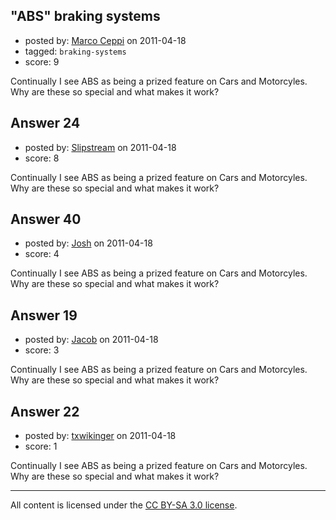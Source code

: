 ## "ABS" braking systems

- posted by: [Marco Ceppi](https://stackexchange.com/users/-1/14-marco-ceppi) on 2011-04-18
- tagged: `braking-systems`
- score: 9

Continually I see ABS as being a prized feature on Cars and Motorcyles. Why are these so special and what makes it work?


## Answer 24

- posted by: [Slipstream](https://stackexchange.com/users/-1/39-slipstream) on 2011-04-18
- score: 8

Continually I see ABS as being a prized feature on Cars and Motorcyles. Why are these so special and what makes it work?


## Answer 40

- posted by: [Josh](https://stackexchange.com/users/-1/20-josh) on 2011-04-18
- score: 4

Continually I see ABS as being a prized feature on Cars and Motorcyles. Why are these so special and what makes it work?


## Answer 19

- posted by: [Jacob](https://stackexchange.com/users/-1/28-jacob) on 2011-04-18
- score: 3

Continually I see ABS as being a prized feature on Cars and Motorcyles. Why are these so special and what makes it work?


## Answer 22

- posted by: [txwikinger](https://stackexchange.com/users/-1/40-txwikinger) on 2011-04-18
- score: 1

Continually I see ABS as being a prized feature on Cars and Motorcyles. Why are these so special and what makes it work?



---

All content is licensed under the [CC BY-SA 3.0 license](https://creativecommons.org/licenses/by-sa/3.0/).
